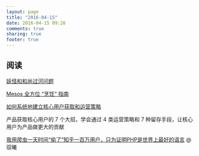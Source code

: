 ```yaml
---
layout: page
title: "2016-04-15"
date: 2016-04-15 09:28
comments: true
sharing: true
footer: true
---
```


## 阅读

[妖怪和和尚过河问题](http://www.cnblogs.com/zichi/p/5392523.html)

[Mesos 全方位 “烹饪” 指南](http://www.mesoscn.cn/Excellent-article/cook-mesos.html)


[如何系统地建立核心用户获取和运营策略](http://36kr.com/p/5044950.html)

产品获取核心用户的 7 个大招，学会通过 4 类运营策略和 7 种留存手段，让核心用户为产品做更大的贡献


[我用爬虫一天时间“偷了”知乎一百万用户，只为证明PHP是世界上最好的语言](http://www.epooll.com/archives/806/) @驭曦
